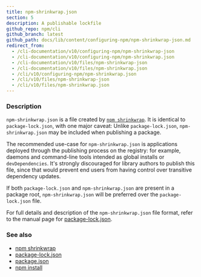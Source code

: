 ```yaml
---
title: npm-shrinkwrap.json
section: 5
description: A publishable lockfile
github_repo: npm/cli
github_branch: latest
github_path: docs/lib/content/configuring-npm/npm-shrinkwrap-json.md
redirect_from:
  - /cli-documentation/v10/configuring-npm/npm-shrinkwrap-json
  - /cli-documentation/v10/configuring-npm/npm-shrinkwrap.json
  - /cli-documentation/v10/files/npm-shrinkwrap-json
  - /cli-documentation/v10/files/npm-shrinkwrap.json
  - /cli/v10/configuring-npm/npm-shrinkwrap.json
  - /cli/v10/files/npm-shrinkwrap-json
  - /cli/v10/files/npm-shrinkwrap.json
---
```


### Description

`npm-shrinkwrap.json` is a file created by [`npm
shrinkwrap`](/cli/v10/commands/npm-shrinkwrap). It is identical to
`package-lock.json`, with one major caveat: Unlike `package-lock.json`,
`npm-shrinkwrap.json` may be included when publishing a package.

The recommended use-case for `npm-shrinkwrap.json` is applications deployed
through the publishing process on the registry: for example, daemons and
command-line tools intended as global installs or `devDependencies`. It's
strongly discouraged for library authors to publish this file, since that
would prevent end users from having control over transitive dependency
updates.

If both `package-lock.json` and `npm-shrinkwrap.json` are present in a
package root, `npm-shrinkwrap.json` will be preferred over the
`package-lock.json` file.

For full details and description of the `npm-shrinkwrap.json` file format,
refer to the manual page for
[package-lock.json](/cli/v10/configuring-npm/package-lock-json).

### See also

* [npm shrinkwrap](/cli/v10/commands/npm-shrinkwrap)
* [package-lock.json](/cli/v10/configuring-npm/package-lock-json)
* [package.json](/cli/v10/configuring-npm/package-json)
* [npm install](/cli/v10/commands/npm-install)
